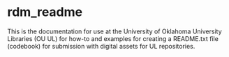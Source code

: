 # rdm_readme

This is the documentation for use at the University of Oklahoma University Libraries (OU UL) for how-to and examples for 
creating a README.txt file (codebook) for submission with digital assets for UL repositories. 
